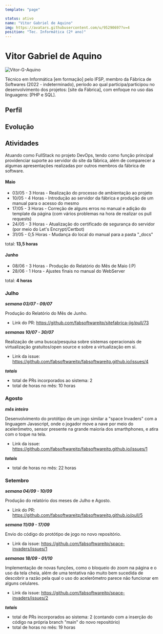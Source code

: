 ```yaml
---
template: "page"

status: ativo
name: "Vitor Gabriel de Aquino"
img: https://avatars.githubusercontent.com/u/95290697?v=4
position: "Tec. Informática (2º ano)"
---
```


# Vitor Gabriel de Aquino

![Vitor-G-Aquino](https://avatars.githubusercontent.com/u/95290697?v=4)

Técnico em Informática [em formação] pelo IFSP, membro da Fábrica de Softwares (2022 - indeterminado), período ao qual participa/participou no desenvolvimento dos projetos: [site da Fábrica], com enfoque no uso das linguagens: [PHP e SQL].

## Perfil

## Evolução

## Atividades
Atuando como FullStack no projeto DevOps, tendo como função principal providenciar suporte ao servidor do site da fábrica, além de comparecer a algumas apresentações realizadas por outros membros da fábrica de software.

#### Maio

- 03/05 - 3 Horas - Realização do processo de ambientação ao projeto
- 10/05 - 4 Horas - Introdução ao servidor da fábrica e produção de um manual para o acesso do mesmo
- 17/05 - 3 Horas - Correção de alguns erros no manual e adição do template da página (com vários problemas na hora de realizar os pull requests)
- 24/05 - 3 Horas - Atualização do certificado de segurança do servidor (por meio do Let's Encrypt/Certbot) 
- 31/05 - 0,5 Horas - Mudança do local do manual para a pasta "_docs"

total: **13,5 horas**

#### Junho 

- 08/06 - 3 Horas - Produção do Relatório do Mês de Maio (:P)
- 28/06 - 1 Hora - Ajustes finais no manual do WebServer

total: **4 horas**

### Julho
***semana 03/07 - 09/07***

Produção do Relatório do Mês de Junho.

- Link do PR: https://github.com/fabsoftwareitp/sitefabrica-jig/pull/73

***semanas 10/07 - 30/07***

Realização de uma busca/pesquisa sobre sistemas operacionais de virtualização gratuitos/open source e sobre a virtualização em si.

- Link da issue: https://github.com/fabsoftwareitp/fabsoftwareitp.github.io/issues/4

***totais***
- total de PRs incorporados ao sistema: 2
- total de horas no mês: 10 horas

### Agosto
***mês inteiro***

Desenvolvimento do protótipo de um jogo similar a "space Invaders" com a linguagem Javascript, onde o jogador move a nave por meio do acelerômetro, sensor presente na grande maioria dos smarthphones, e atira com o toque na tela.

- Link da issue: https://github.com/fabsoftwareitp/fabsoftwareitp.github.io/issues/1

***totais***
- total de horas no mês: 22 horas

### Setembro
***semana 04/09 - 10/09***

Produção do relatório dos meses de Julho e Agosto.

- Link do PR: https://github.com/fabsoftwareitp/fabsoftwareitp.github.io/pull/5

***semana 11/09 - 17/09***

Envio do código do protótipo de jogo no novo repositório.

- Link da issue: https://github.com/fabsoftwareitp/space-invaders/issues/1

***semanas 18/09 - 01/10***

Implementação de novas funções, como o bloqueio do zoom na página e o uso da tela cheia, além de uma tentativa não muito bem sucedida de descobrir a razão pela qual o uso do acelerômetro parece não funcionar em alguns celulares.

- Link da issue: https://github.com/fabsoftwareitp/space-invaders/issues/2


***totais***
- total de PRs incorporados ao sistema: 2 (contando com a inserção do código na própria branch "main" do novo repositório)
- total de horas no mês: 19 horas
